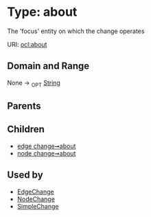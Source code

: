 
# Type: about


The 'focus' entity on which the change operates

URI: [ocl:about](http://w3id.org/oclabout)


## Domain and Range

None ->  <sub>OPT</sub> [String](types/String.md)

## Parents


## Children

 *  [edge change➞about](edge_change_about.md)
 *  [node change➞about](node_change_about.md)

## Used by

 * [EdgeChange](EdgeChange.md)
 * [NodeChange](NodeChange.md)
 * [SimpleChange](SimpleChange.md)
